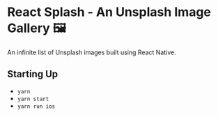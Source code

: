 # React Splash - An Unsplash Image Gallery 🖼

An infinite list of Unsplash images built using React Native.

## Starting Up

- `yarn`
- `yarn start`
- `yarn run ios`
